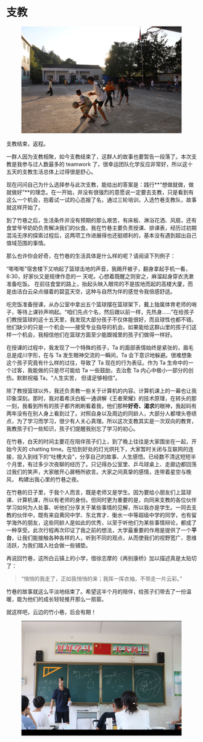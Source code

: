 # 支教

<figure><img src="../.gitbook/assets/be152db4a980446ad94c1b9ea0dfc8d.jpg" alt=""><figcaption></figcaption></figure>

支教结束，返程。

一群人因为支教相聚，如今支教结束了，这群人的故事也要暂告一段落了。本次支教是我参与过人数最多的 teamwork 了，很幸运团队化学反应非常好，所以这十五天的支教生活总体上过得很是舒心。

现在问问自己为什么选择参与此次支教，能给出的答案是：践行**“想做就做，做就做好”**的理念。在一开始，并没有很强烈的意愿说一定要去支教，只是看到有这么一个机会，抱着试一试的心态报了名，通过三轮培训，入选竹巷支教队，故事就这样开始了。

到了竹巷之后，生活条件并没有预期的那么艰苦，有床板、淋浴花洒、风扇，还有食堂爷爷奶奶负责解决我们的伙食。我在竹巷主要负责授课、排课表，经历过初期混沌无序的探索过程后，这两项工作进展得也还挺顺利的，基本没有遇到超出自己值域范围的事情。

那么也许你会好奇，在竹巷的生活具体是什么样的呢？请阅读下列例子：

“嘭嘭嘭”宿舍楼下又响起了篮球击地的声音，我踢开被子，翻身拿起手机一看，6:30，好家伙又是规律作息的一 天呢。心想着既醒之则安之，麻溜起身穿衣洗漱准备吃饭。 在前往食堂的路上，抬起头映入眼帘的不是拔地而起的高楼大厦，而是由洁白云朵点缀着的碧蓝天空，这种与自然为伴的感觉令我倍感舒适。

吃完饭准备授课，从办公室中拿出五个篮球摆在篮球架下，戴上独属体育老师的哨子，等待上课铃声响起。“咱们先点个名，然后跟以前一样，先热身……”在给孩子们教授篮球的这十五天里，我发现大部分孩子不仅体能很好，而且球性也都不错。 他们缺少的只是一个机会——接受专业指导的机会。如果能给这群山里的孩子们这样一个机会，我相信他们在篮球方面至少能跟城里的孩子们做得一样好。

在授课的过程中，我发现了一个特殊的孩子，Ta 的面部表情始终是紧张的，眉毛总是成川字形，在与 Ta 发生眼神交流的一瞬间，Ta 会下意识地躲避。很难想象这个孩子究竟有什么样的过往，导致了 Ta 现在的行为表征。作为 Ta 生命中的一个过客，我能做的只是尽可能给 Ta 一些鼓励，去治愈 Ta 内心中极小一部分的创伤。默默祝福 Ta，“人生实苦， 但请足够相信”。

除了教授篮球以外，我还负责教一些关于计算机的内容。计算机课上的一幕也让我印象深刻。那时，我对着希沃白板一通讲解《王者荣耀》的技术原理，在转头的那一刻，我看到所有的孩子都齐刷刷看着我，他们那种**好奇、渴求**的眼神，我起码有两年没有在别人身上看到过了。对照自身以及周边的同龄人，大部分人都埋头卷绩点，为了学习而学习，很少有人关心真理。所以这次支教其实是一次双向的教育，我教孩子们一些知识，孩子们提醒我别忘了学习的初心。

在竹巷，白天的时间主要花在陪伴孩子们上，到了晚上往往是大家围坐在一起，开始今天的 chatting time。在恰到好处的灯光烘托下，大家暂时关闭与互联网的连接，投入到线下的“吐槽大会”，分享自己的故事、人生感悟。已经数不清这短短半个月里，有过多少次夜聊的经历了。只记得办公室里、乒乓球桌上、走廊边都回荡过我们的笑声，大家敞开心扉畅所欲言。大家之间真挚的感情，连带着星空与晚风， 构建出我心里的竹巷之夜。

在竹巷的日子里，于我个人而言，既是老师又是学生。因为要给小朋友们上篮球课、计算机课，所以有老师的身份。但同时更为重要的是，向同来支教的各位伙伴学习如何为人处事、听他们分享关于某些事情的见解，所以我亦是学生。一同去支教的伙伴中，既有来自黄冈中学、东北育才、衡水一中等超级中学的同学，也有留学海外的朋友，这些同龄人是如此的优秀，以至于听他们为某些事情辩论，都成了一种享受。此次行程再次印证了我之前的想法，大学最重要的作用是提供了一个**平台**，让我们能接触各种各样的人，听到不同的观点，从而使我们的视野宽广、思维活跃，为我们踏入社会做一些铺垫。

再说回竹巷，这所白云镇上的小学，借徐志摩的《再别康桥》加以描述真是太贴切了：

> “悄悄的我走了，正如我悄悄的来；我挥一挥衣袖，不带走一片云彩。”

竹巷的故事就这么平淡地结束了。希望这半个月的陪伴，给孩子们带去了一份温暖，能为他们的成长轻轻推开那么一扇窗。

就这样吧，云边的竹小巷，后会有期！

<figure><img src="../.gitbook/assets/image (11).png" alt=""><figcaption></figcaption></figure>
